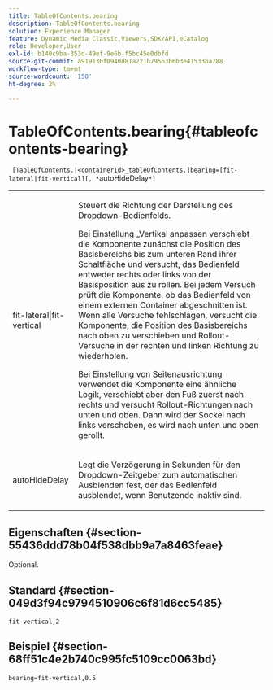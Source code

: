 ```yaml
---
title: TableOfContents.bearing
description: TableOfContents.bearing
solution: Experience Manager
feature: Dynamic Media Classic,Viewers,SDK/API,eCatalog
role: Developer,User
exl-id: b140c9ba-353d-49ef-9e6b-f5bc45e0dbfd
source-git-commit: a919130f0940d81a221b79563b6b3e41533ba788
workflow-type: tm+mt
source-wordcount: '150'
ht-degree: 2%

---
```


# TableOfContents.bearing{#tableofcontents-bearing}

` [TableOfContents.|<containerId>_tableOfContents.]bearing=[fit-lateral|fit-vertical][, *`autoHideDelay`*]`

<table id="table_5151E6EA076C4AAD8D952A09E1F17C44"> 
 <tbody> 
  <tr> 
   <td> <p> <span class="codeph"> fit-lateral|fit-vertical</span> </p> </td> 
   <td> <p> Steuert die Richtung der Darstellung des Dropdown-Bedienfelds. </p> <p>Bei <span class="codeph"> Einstellung „Vertikal anpassen</span> verschiebt die Komponente zunächst die Position des Basisbereichs bis zum unteren Rand ihrer Schaltfläche und versucht, das Bedienfeld entweder rechts oder links von der Basisposition aus zu rollen. Bei jedem Versuch prüft die Komponente, ob das Bedienfeld von einem externen Container abgeschnitten ist. Wenn alle Versuche fehlschlagen, versucht die Komponente, die Position des Basisbereichs nach oben zu verschieben und Rollout-Versuche in der rechten und linken Richtung zu wiederholen. </p> <p>Bei Einstellung von <span class="codeph">Seitenausrichtung</span> verwendet die Komponente eine ähnliche Logik, verschiebt aber den Fuß zuerst nach rechts und versucht Rollout-Richtungen nach unten und oben. Dann wird der Sockel nach links verschoben, es wird nach unten und oben gerollt. </p> </td> 
  </tr> 
  <tr> 
   <td> <p> <span class="codeph"><span class="varname"> autoHideDelay</span></span> </p> </td> 
   <td> <p> Legt die Verzögerung in Sekunden für den Dropdown-Zeitgeber zum automatischen Ausblenden fest, der das Bedienfeld ausblendet, wenn Benutzende inaktiv sind. </p> </td> 
  </tr> 
 </tbody> 
</table>

## Eigenschaften {#section-55436ddd78b04f538dbb9a7a8463feae}

Optional.

## Standard {#section-049d3f94c9794510906c6f81d6cc5485}

`fit-vertical,2`

## Beispiel {#section-68ff51c4e2b740c995fc5109cc0063bd}

`bearing=fit-vertical,0.5`
